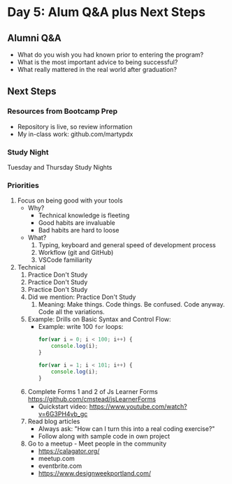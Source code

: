 Day 5: Alum Q&A plus Next Steps
===

## Alumni Q&A

* What do you wish you had known prior to entering the program?
* What is the most important advice to being successful?
* What really mattered in the real world after graduation?

## Next Steps

### Resources from Bootcamp Prep

* Repository is live, so review information
* My in-class work: github.com/martypdx

### Study Night

Tuesday and Thursday Study Nights

### Priorities

1. Focus on being good with your tools
    * Why?
        * Technical knowledge is fleeting
        * Good habits are invaluable
        * Bad habits are hard to loose
    * What?
        1. Typing, keyboard and general speed of development process
        1. Workflow (git and GitHub)
        1. VSCode familiarity
1. Technical
    1. Practice Don't Study
    1. Practice Don't Study
    1. Practice Don't Study
    1. Did we mention: Practice Don't Study   
        1. Meaning: Make things. Code things. Be confused. Code anyway. Code all the variations.
    1. Example: Drills on Basic Syntax and Control Flow:
        * Example: write 100 `for` loops:
           ```js
           for(var i = 0; i < 100; i++) {
               console.log(i);
           }

           for(var i = 1; i < 101; i++) {
               console.log(i);
           }
           ```
    1. Complete Forms 1 and 2 of Js Learner Forms https://github.com/cmstead/jsLearnerForms
        * Quickstart video: https://www.youtube.com/watch?v=6G3PH4vb_gc
    1. Read blog articles
        * Always ask: "How can I turn this into a real coding exercise?"
        * Follow along with sample code in own project
    1. Go to a meetup - Meet people in the community
        * https://calagator.org/
        * meetup.com
        * eventbrite.com
        * https://www.designweekportland.com/

